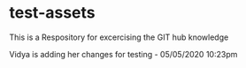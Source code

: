 # test-assets

This is a Respository for excercising the GIT hub knowledge

Vidya is adding her changes for testing - 05/05/2020 10:23pm
